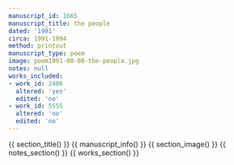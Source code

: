 ```yaml
---
manuscript_id: 1665
manuscript_title: the people
dated: '1991'
circa: 1991-1994
method: printout
manuscript_type: poem
image: poem1991-00-00-the-people.jpg
notes: null
works_included:
- work_id: 2406
  altered: 'yes'
  edited: 'no'
- work_id: 5555
  altered: 'no'
  edited: 'no'
---
```


{{ section_title() }}
{{ manuscript_info() }}
{{ section_image() }}
{{ notes_section() }}
{{ works_section() }}
